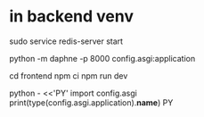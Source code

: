 # in backend venv
sudo service redis-server start

python -m daphne -p 8000 config.asgi:application


cd frontend
npm ci
npm run dev



python - <<'PY'
import config.asgi
print(type(config.asgi.application).__name__)
PY